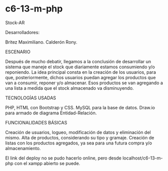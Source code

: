 # c6-13-m-php

Stock-AR

Desarrolladores:

Britez Maximiliano.
Calderón Rony.

ESCENARIO

Después de mucho debatir, llegamos a la conclusión de desarrollar un sistema que maneje el stock que diariamente estamos consumiendo y/o reponiendo.
La idea principal consta en la creación de los usuarios, para que, posteriormente, dichos usuarios puedan agregar los productos que van a consumir, reponer y/o almacenar. Esos productos se van agregando a una lista a medida que el stock almacenado va disminuyendo.

TECNOLOGÍAS USADAS

PHP, HTML con Bootstrap y CSS.
MySQL para la base de datos.
Draw.io para armado de diagrama Entidad-Relación.

FUNCIONALIDADES BÁSICAS

Creación de usuarios, logueo, modificación de datos y eliminación del mismo.
Alta de productos, considerando su tipo y gramaje.
Creación de listas con los productos agregados, ya sea para una futura compra y/o almacenamiento.

El link del deploy no se pudo hacerlo online, pero desde localhost/c6-13-m-php con el xampp abierto se puede.
